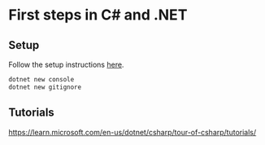 # First steps in C# and .NET

## Setup

Follow the setup instructions [here](<https://learn.microsoft.com/en-us/dotnet/csharp/tour-of-csharp/tutorials/local-environment>).

```bash
dotnet new console
dotnet new gitignore
```

## Tutorials

<https://learn.microsoft.com/en-us/dotnet/csharp/tour-of-csharp/tutorials/>
